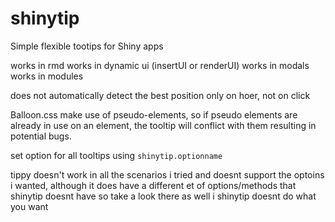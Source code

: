 # shinytip
Simple flexible tootips for Shiny apps

works in rmd
works in dynamic ui (insertUI or renderUI)
works in modals 
works in modules

does not automatically detect the best position
only on hoer, not on click

Balloon.css make use of pseudo-elements, so if pseudo elements are already in use on an element, the tooltip will conflict with them resulting in potential bugs.


set option for all tooltips using `shinytip.optionname`


tippy doesn't work in all the scenarios i tried and doesnt support the optoins i wanted, although it does have a different et of options/methods that shinytip doesnt have so take a look there as well i shinytip doesnt do what you want
